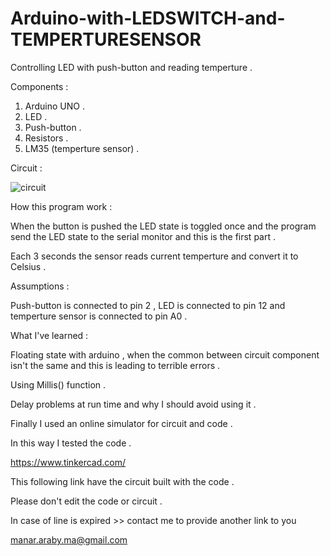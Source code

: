 # Arduino-with-LEDSWITCH-and-TEMPERTURESENSOR
Controlling LED with push-button and reading temperture .

Components : 

1) Arduino UNO .
2) LED .
3) Push-button .
4) Resistors .
5) LM35 (temperture sensor) .

Circuit :





![circuit](https://preview.ibb.co/cSNP2J/Capture.png)

How this program work : 


When the button is pushed the LED state is toggled once and the program send the LED state to the serial monitor and this is the first part .

Each 3 seconds the sensor reads current temperture and convert it to Celsius .

Assumptions :


Push-button is connected to pin 2 , LED is connected to pin 12 and temperture sensor is connected to pin A0 .


What I've learned : 

Floating state with arduino , when the common between circuit component isn't the same and this is leading to terrible errors .

Using Millis() function .

Delay problems at run time and why I should avoid using it .


Finally I used an online simulator for circuit and code .


In this way I tested the code .


https://www.tinkercad.com/ 

This following link have the circuit built with the code .

Please don't edit the code or circuit .

In case of line is expired >> contact me to provide another link to you 


manar.araby.ma@gmail.com
